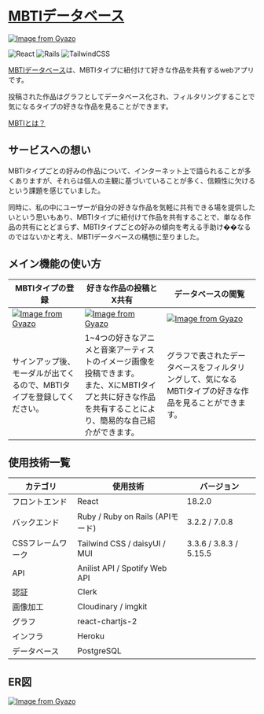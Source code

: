 # [MBTIデータベース](https://www.mbti-database.com/)
[![Image from Gyazo](https://i.gyazo.com/658c850fedea3db773a8125bef23ca9c.png)](https://gyazo.com/658c850fedea3db773a8125bef23ca9c)

![React](https://img.shields.io/badge/react-%2320232a.svg?style=for-the-badge&logo=react&logoColor=%2361DAFB)
![Rails](https://img.shields.io/badge/rails-%23CC0000.svg?style=for-the-badge&logo=ruby-on-rails&logoColor=white)
![TailwindCSS](https://img.shields.io/badge/tailwindcss-%2338B2AC.svg?style=for-the-badge&logo=tailwind-css&logoColor=white)

[MBTIデータベース](https://www.mbti-database.com/)は、MBTIタイプに紐付けて好きな作品を共有するwebアプリです。

投稿された作品はグラフとしてデータベース化され、フィルタリングすることで気になるタイプの好きな作品を見ることができます。

[MBTIとは？](https://ja.wikipedia.org/wiki/MBTI)

## サービスへの想い
MBTIタイプごとの好みの作品について、インターネット上で語られることが多くありますが、それらは個人の主観に基づいていることが多く、信頼性に欠けるという課題を感じていました。

同時に、私の中にユーザーが自分の好きな作品を気軽に共有できる場を提供したいという思いもあり、MBTIタイプに紐付けて作品を共有することで、単なる作品の共有にとどまらず、MBTIタイプごとの好みの傾向を考える手助け��なるのではないかと考え、MBTIデータベースの構想に至りました。

## メイン機能の使い方
| MBTIタイプの登録 | 好きな作品の投稿とX共有 | データベースの閲覧 |
|------------------|------------------------|-------------------|
| [![Image from Gyazo](https://i.gyazo.com/e652d874443276e429eaf289504f3f58.png)](https://gyazo.com/e652d874443276e429eaf289504f3f58) | [![Image from Gyazo](https://i.gyazo.com/9258e5671cf51f19bf3654ee50b98d4e.jpg)](https://gyazo.com/9258e5671cf51f19bf3654ee50b98d4e) | [![Image from Gyazo](https://i.gyazo.com/e323440e74b83a257f6bd66bd6e51e1a.png)](https://gyazo.com/e323440e74b83a257f6bd66bd6e51e1a) |
| サインアップ後、モーダルが出てくるので、MBTIタイプを登録してください。 | 1~4つの好きなアニメと音楽アーティストのイメージ画像を投稿できます。<br>また、XにMBTIタイプと共に好きな作品を共有することにより、簡易的な自己紹介ができます。 | グラフで表されたデータベースをフィルタリングして、気になるMBTIタイプの好きな作品を見ることができます。

## 使用技術一覧
| カテゴリ | 使用技術 | バージョン |
|----------|----------|------------|
| フロントエンド | React | 18.2.0 |
| バックエンド | Ruby / Ruby on Rails (APIモード) | 3.2.2 / 7.0.8 |
| CSSフレームワーク | Tailwind CSS / daisyUI / MUI | 3.3.6 / 3.8.3 / 5.15.5 |
| API | Anilist API / Spotify Web API ||
| 認証 | Clerk ||
| 画像加工 | Cloudinary / imgkit ||
| グラフ | react-chartjs-2 ||
| インフラ | Heroku ||
| データベース | PostgreSQL ||

## ER図
[![Image from Gyazo](https://i.gyazo.com/7c7c0e13a781987107f8f823a364d1bc.png)](https://gyazo.com/7c7c0e13a781987107f8f823a364d1bc)

